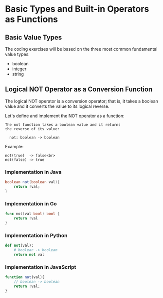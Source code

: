 # Basic Types and Built-in Operators as Functions

## Basic Value Types 
The coding exercises will be based on the three most common fundamental value types: 

* boolean
* integer
* string

## Logical NOT Operator as a Conversion Function 
The logical NOT operator is a conversion operator; that is, it takes a boolean value and it converts the value to its logical reverse.

Let's define and implement the NOT operator as a function:

```
The not function takes a boolean value and it returns
the reverse of its value:

  not: boolean -> boolean
```

Example:
```
not(true)  -> false<br>
not(false) -> true
```

### Implementation in Java

```java
boolean not(boolean val){
    return !val;
}
```

### Implementation in Go 

```go
func not(val bool) bool {
    return !val
}
```

### Implementation in Python 

```python
def not(val):
    # boolean -> boolean
    return not val
```

### Implementation in JavaScript 

```javascript
function not(val){
    // boolean -> boolean
    return !val;
}
```